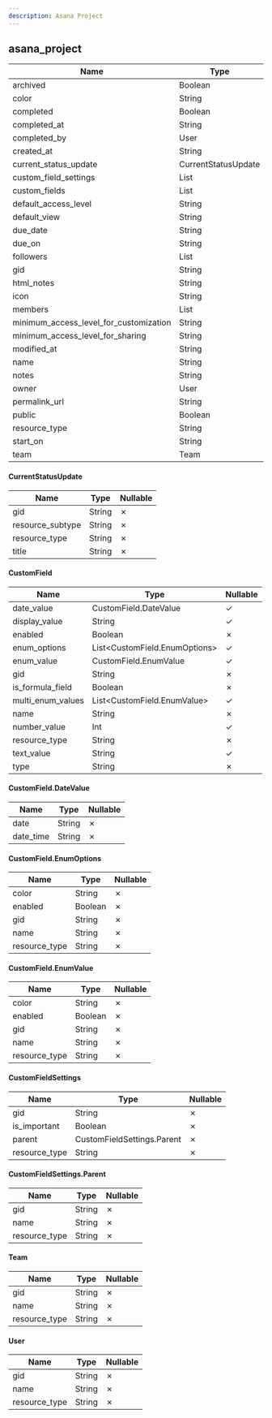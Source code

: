 ```yaml
---
description: Asana Project
---
```

asana_project
-------------

| **Name**                               | **Type**                  | **Nullable** |
| -------------------------------------- | ------------------------- | ------------ |
| archived                               | Boolean                   | &cross;      |
| color                                  | String                    | &check;      |
| completed                              | Boolean                   | &cross;      |
| completed_at                           | String                    | &check;      |
| completed_by                           | User                      | &check;      |
| created_at                             | String                    | &cross;      |
| current_status_update                  | CurrentStatusUpdate       | &check;      |
| custom_field_settings                  | List<CustomFieldSettings> | &check;      |
| custom_fields                          | List<CustomField>         | &cross;      |
| default_access_level                   | String                    | &cross;      |
| default_view                           | String                    | &cross;      |
| due_date                               | String                    | &check;      |
| due_on                                 | String                    | &check;      |
| followers                              | List<User>                | &check;      |
| gid                                    | String                    | &cross;      |
| html_notes                             | String                    | &check;      |
| icon                                   | String                    | &check;      |
| members                                | List<User>                | &check;      |
| minimum_access_level_for_customization | String                    | &cross;      |
| minimum_access_level_for_sharing       | String                    | &cross;      |
| modified_at                            | String                    | &cross;      |
| name                                   | String                    | &cross;      |
| notes                                  | String                    | &cross;      |
| owner                                  | User                      | &check;      |
| permalink_url                          | String                    | &cross;      |
| public                                 | Boolean                   | &cross;      |
| resource_type                          | String                    | &cross;      |
| start_on                               | String                    | &check;      |
| team                                   | Team                      | &check;      |

#### CurrentStatusUpdate
| **Name**         | **Type** | **Nullable** |
| ---------------- | -------- | ------------ |
| gid              | String   | &cross;      |
| resource_subtype | String   | &cross;      |
| resource_type    | String   | &cross;      |
| title            | String   | &cross;      |

#### CustomField
| **Name**          | **Type**                      | **Nullable** |
| ----------------- | ----------------------------- | ------------ |
| date_value        | CustomField.DateValue         | &check;      |
| display_value     | String                        | &check;      |
| enabled           | Boolean                       | &cross;      |
| enum_options      | List<CustomField.EnumOptions> | &check;      |
| enum_value        | CustomField.EnumValue         | &check;      |
| gid               | String                        | &cross;      |
| is_formula_field  | Boolean                       | &cross;      |
| multi_enum_values | List<CustomField.EnumValue>   | &check;      |
| name              | String                        | &cross;      |
| number_value      | Int                           | &check;      |
| resource_type     | String                        | &cross;      |
| text_value        | String                        | &check;      |
| type              | String                        | &cross;      |

#### CustomField.DateValue
| **Name**  | **Type** | **Nullable** |
| --------- | -------- | ------------ |
| date      | String   | &cross;      |
| date_time | String   | &cross;      |

#### CustomField.EnumOptions
| **Name**      | **Type** | **Nullable** |
| ------------- | -------- | ------------ |
| color         | String   | &cross;      |
| enabled       | Boolean  | &cross;      |
| gid           | String   | &cross;      |
| name          | String   | &cross;      |
| resource_type | String   | &cross;      |

#### CustomField.EnumValue
| **Name**      | **Type** | **Nullable** |
| ------------- | -------- | ------------ |
| color         | String   | &cross;      |
| enabled       | Boolean  | &cross;      |
| gid           | String   | &cross;      |
| name          | String   | &cross;      |
| resource_type | String   | &cross;      |

#### CustomFieldSettings
| **Name**      | **Type**                   | **Nullable** |
| ------------- | -------------------------- | ------------ |
| gid           | String                     | &cross;      |
| is_important  | Boolean                    | &cross;      |
| parent        | CustomFieldSettings.Parent | &cross;      |
| resource_type | String                     | &cross;      |

#### CustomFieldSettings.Parent
| **Name**      | **Type** | **Nullable** |
| ------------- | -------- | ------------ |
| gid           | String   | &cross;      |
| name          | String   | &cross;      |
| resource_type | String   | &cross;      |

#### Team
| **Name**      | **Type** | **Nullable** |
| ------------- | -------- | ------------ |
| gid           | String   | &cross;      |
| name          | String   | &cross;      |
| resource_type | String   | &cross;      |

#### User
| **Name**      | **Type** | **Nullable** |
| ------------- | -------- | ------------ |
| gid           | String   | &cross;      |
| name          | String   | &cross;      |
| resource_type | String   | &cross;      |
